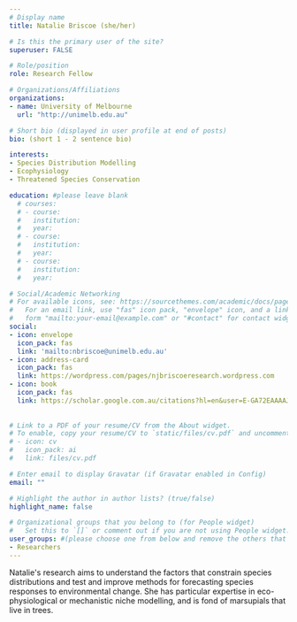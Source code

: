 ```yaml
---
# Display name
title: Natalie Briscoe (she/her)

# Is this the primary user of the site?
superuser: FALSE

# Role/position
role: Research Fellow

# Organizations/Affiliations
organizations:
- name: University of Melbourne
  url: "http://unimelb.edu.au"

# Short bio (displayed in user profile at end of posts)
bio: (short 1 - 2 sentence bio)

interests:
- Species Distribution Modelling
- Ecophysiology
- Threatened Species Conservation

education: #please leave blank
  # courses:
  # - course:
  #   institution:
  #   year:
  # - course:
  #   institution:
  #   year:
  # - course:
  #   institution:
  #   year:

# Social/Academic Networking
# For available icons, see: https://sourcethemes.com/academic/docs/page-builder/#icons
#   For an email link, use "fas" icon pack, "envelope" icon, and a link in the
#   form "mailto:your-email@example.com" or "#contact" for contact widget.
social:
- icon: envelope
  icon_pack: fas
  link: 'mailto:nbriscoe@unimelb.edu.au'
- icon: address-card
  icon_pack: fas
  link: https://wordpress.com/pages/njbriscoeresearch.wordpress.com
- icon: book
  icon_pack: fas
  link: https://scholar.google.com.au/citations?hl=en&user=E-GA72EAAAAJ&view_op=list_works&sortby=pubdate
    
  
# Link to a PDF of your resume/CV from the About widget.
# To enable, copy your resume/CV to `static/files/cv.pdf` and uncomment the lines below.
# - icon: cv
#   icon_pack: ai
#   link: files/cv.pdf

# Enter email to display Gravatar (if Gravatar enabled in Config)
email: ""

# Highlight the author in author lists? (true/false)
highlight_name: false

# Organizational groups that you belong to (for People widget)
#   Set this to `[]` or comment out if you are not using People widget.
user_groups: #(please choose one from below and remove the others that aren't needed)
- Researchers
---
```


Natalie's research aims to understand the factors that constrain species distributions and test and improve methods for forecasting species responses to environmental change. She has particular expertise in eco-physiological or mechanistic niche modelling, and is fond of marsupials that live in trees.   